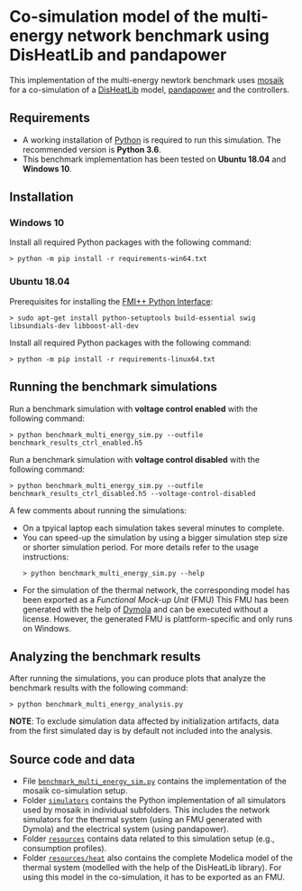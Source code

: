 # Co-simulation model of the multi-energy network benchmark using DisHeatLib and pandapower

This implementation of the multi-energy newtork benchmark uses [mosaik](https://mosaik.offis.de/) for a co-simulation of a [DisHeatLib](https://github.com/AIT-IES/DisHeatLib) model, [pandapower](https://pandapower.readthedocs.io/) and the controllers.

## Requirements

* A working installation of [Python](https://www.python.org/) is required to run this simulation. The recommended version is **Python 3.6**.
* This benchmark implementation has been tested on **Ubuntu 18.04** and **Windows 10**.

## Installation 

### Windows 10

Install all required Python packages with the following command:
```
> python -m pip install -r requirements-win64.txt
```

### Ubuntu 18.04

Prerequisites for installing the [FMI++ Python Interface](https://pypi.org/project/fmipp/):
```
> sudo apt-get install python-setuptools build-essential swig libsundials-dev libboost-all-dev
```

Install all required Python packages with the following command:
```
> python -m pip install -r requirements-linux64.txt
```


## Running the benchmark simulations

Run a benchmark simulation with **voltage control enabled** with the following command:
```
> python benchmark_multi_energy_sim.py --outfile benchmark_results_ctrl_enabled.h5
```

Run a benchmark simulation with **voltage control disabled** with the following command:
```
> python benchmark_multi_energy_sim.py --outfile benchmark_results_ctrl_disabled.h5 --voltage-control-disabled
```

A few comments about running the simulations:

* On a tpyical laptop each simulation takes several minutes to complete.
* You can speed-up the simulation by using a bigger simulation step size or shorter simulation period.
  For more details refer to the usage instructions:
  ```
  > python benchmark_multi_energy_sim.py --help
  ```
* For the simulation of the thermal network, the corresponding model has been exported as a *Functional Mock-up Unit* (FMU) 
  This FMU has been generated with the help of [Dymola](https://www.3ds.com/products-services/catia/products/dymola/) and can be executed without a license.
  However, the generated FMU is plattform-specific and only runs on Windows.

## Analyzing the benchmark results

After running the simulations, you can produce plots that analyze the benchmark results with the following command:
```
> python benchmark_multi_energy_analysis.py
```

**NOTE**: To exclude simulation data affected by initialization artifacts, data from the first simulated day is by default not included into the analysis.

## Source code and data

* File [```benchmark_multi_energy_sim.py```](./benchmark_multi_energy_sim.py) contains the implementation of the mosaik co-simulation setup.
* Folder [```simulators```](./simulators) contains the Python implementation of all simulators used by mosaik in individual subfolders. This includes the network simulators for the thermal system (using an FMU generated with Dymola) and the electrical system (using pandapower).
* Folder [```resources```](./resources) contains data related to this simulation setup (e.g., consumption profiles).
* Folder [```resources/heat```](./resources/heat) also contains the complete Modelica model of the thermal system (modelled with the help of the DisHeatLib library).
  For using this model in the co-simulation, it has to be exported as an FMU.
